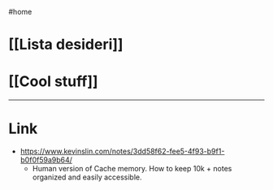 #home

# [[Lista desideri]]
# [[Cool stuff]]

---

# Link 

- https://www.kevinslin.com/notes/3dd58f62-fee5-4f93-b9f1-b0f0f59a9b64/
	- Human version of Cache memory. How to keep 10k + notes organized and easily accessible. 

